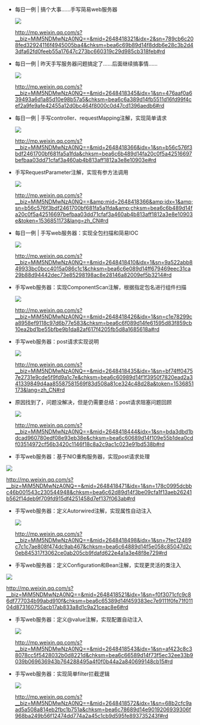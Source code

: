 - 每日一例 | 搞个大事……手写简易web服务器

  ![](https://gitee.com/sysker/picBed/raw/master/face-img-f085bcfb2250478785315e0b3461a6ab.jpg)

  http://mp.weixin.qq.com/s?__biz=MjM5NDMwNzA0NQ==&mid=2648418321&idx=2&sn=789cb6c208fed32924116f4945005ba4&chksm=bea6c69b89d14f8ddb6e28c3b2d43dfa62fd0feeb55a17647c273bc660319c29d985cb318feb#rd

- 每日一例 | 昨天手写服务器问题搞定了……后面继续搞事情……

  ![](https://gitee.com/sysker/picBed/raw/master/face-img-d10877acc23444e288b7329a571b00ca.jpg)

  http://mp.weixin.qq.com/s?__biz=MjM5NDMwNzA0NQ==&mid=2648418345&idx=1&sn=476aaf0a639493a6d1a85d10e98b57a5&chksm=bea6c6a389d14fb5511d16fd99f4cef2a9fe9afe42455a12d0bc464f8000c0d47cd1396aedb6#rd 

- 每日一例 | 手写controller、requestMapping注解，实现简单请求

  ![](https://gitee.com/sysker/picBed/raw/master/face-img-0fa03bf785e34ca899a70fe81488e559.jpg)

  http://mp.weixin.qq.com/s?__biz=MjM5NDMwNzA0NQ==&mid=2648418366&idx=1&sn=b56c576f3bdf2461700bf681fa5a1fda&chksm=bea6c6b489d14fa20c0f5a42516697befbaa03dd71cfaf3a460ab4b813aff1812a3e8e10903e#rd 

- 手写RequestParameter注解，实现有参方法调用

  ![](https://gitee.com/sysker/picBed/raw/master/face-img-d152eccc68c14dd796fdb7c39117e4f0.jpg)

  http://mp.weixin.qq.com/s?__biz=MjM5NDMwNzA0NQ==&amp;mid=2648418366&amp;idx=1&amp;sn=b56c576f3bdf2461700bf681fa5a1fda&amp;chksm=bea6c6b489d14fa20c0f5a42516697befbaa03dd71cfaf3a460ab4b813aff1812a3e8e10903e&token=1536851173&lang=zh_CN#rd

- 每日一例 | 手写web服务器：实现全包扫描和简易IOC

  ![](https://gitee.com/sysker/picBed/raw/master/face-img-d149251acf4a49dba03882fc60528c15.jpg)

  http://mp.weixin.qq.com/s?__biz=MjM5NDMwNzA0NQ==&mid=2648418410&idx=1&sn=9a522abb849933bc0bcc4015a086c1c1&chksm=bea6c6e089d14ff679469eec31ca29b88d94442dec73e85298198ac8e28146a82009ef5b3214#rd

- 手写web服务器：实现ComponentScan注解，根据指定包名进行组件扫描

  ![](https://gitee.com/sysker/picBed/raw/master/face-img-7083fa3726824b61a7333649db4af9bf.jpg)

  http://mp.weixin.qq.com/s?__biz=MjM5NDMwNzA0NQ==&mid=2648418426&idx=1&sn=c1e78299ca8958ef9118c97d6b77e583&chksm=bea6c6f089d14fe61595d83f859cb10ea2bd1be55bfbe9b1da82af617f4205fb5d8a1685618a#rd

- 手写web服务器：post请求实现说明

  ![](https://gitee.com/sysker/picBed/raw/master/face-img-b1500ee525364486a3dea15429c1b411.jpg)

  http://mp.weixin.qq.com/s?__biz=MjM5NDMwNzA0NQ==&mid=2648418435&idx=1&sn=bf74ff04757e2731e9cde5f9fd9a1c7e&chksm=bea6c60989d14f1f3950f7820ead2a341339849d4aa85587581569f83d508a81ce324c48d28a&token=1536851173&lang=zh_CN#rd

- 原因找到了，问题没解决，但是仍需要总结：post请求阻塞问题回顾

  ![](https://gitee.com/sysker/picBed/raw/master/face-img-ad1119e043c3446d8e4f253ea9c453f7.jpg) 

  http://mp.weixin.qq.com/s?__biz=MjM5NDMwNzA0NQ==&mid=2648418444&idx=1&sn=bda3dbd1bdcad960780edf08e93eb38e&chksm=bea6c60689d14f109e55b1dea0cdf03514972cf56b3420c1146f18c8a2c9ac1c023e91bd538b#rd 



-  手写web服务器：基于NIO重构服务器，实现post请求处理

  ![](https://gitee.com/sysker/picBed/raw/master/face-img-37a8381cca2443c685a63e6b133d7f2d.jpg)

   http://mp.weixin.qq.com/s?__biz=MjM5NDMwNzA0NQ==&mid=2648418471&idx=1&sn=178c0995dcbbc46b001543c230544948&chksm=bea6c62d89d14f3be09cfa1f13aeb26241b562f14deb9f709fd915df4251458d7ef137f063ab#rd 



- 手写web服务器：定义Autorwired注解，实现属性自动注入 

  ![](https://gitee.com/sysker/picBed/raw/master/face-img-023f1360d0dd4146a1415671dcd0544c.jpg)

  http://mp.weixin.qq.com/s?__biz=MjM5NDMwNzA0NQ==&mid=2648418498&idx=1&sn=7fec12489c7c1c7ae808f474dc9ab467&chksm=bea6c64889d14f5e058c85047d2c0eb845317f3062ce0ab205cb9fdafd622e4a1a3e48f8e729#rd 



-  手写web服务器：定义Configuration和Bean注解，实现更灵活的类注入

  ![](https://gitee.com/sysker/picBed/raw/master/face-img-08e190e98c184fcfb8c7e7d70f3ab7fa.jpg)

   http://mp.weixin.qq.com/s?__biz=MjM5NDMwNzA0NQ==&mid=2648418521&idx=1&sn=f0f3071cfc9c86df777034b99abd910f&chksm=bea6c65389d14f459383ec7e9111f0fe71f01104d873160755acb17ab833a8d1c9a21ceac8e6#rd 



- 手写web服务器：定义@value注解，实现配置自动注入 

  ![](https://gitee.com/sysker/picBed/raw/master/face-img-df23845c33de4d49a5c4c1af290351ae.jpg)

  http://mp.weixin.qq.com/s?__biz=MjM5NDMwNzA0NQ==&mid=2648418543&idx=1&sn=af423c8c38078cc5f5428032b0d8221d&chksm=bea6c66589d14f73f5ec32ee33b9039b069636943b764288495a4f0f0b44a2a840699148cb15#rd 



- 手写web服务器：实现简单filter拦截逻辑 

  ![](https://gitee.com/sysker/picBed/raw/master/face-img-cc01afdab76447e7bd6e6af48c4c4327.jpg)

  http://mp.weixin.qq.com/s?__biz=MjM5NDMwNzA0NQ==&mid=2648418572&idx=1&sn=68b2cfc9aad5a508a814eb2fbc1b751a&chksm=bea6c78689d14e9019206939306f968ba249b56f12474dd774a2a45c1cb9d595fe893735243f#rd 